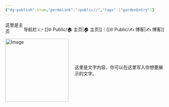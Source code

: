 ```yaml
---
{"dg-publish":true,"permalink":"/public//","tags":["gardenEntry"]}
---
```


<span style="float:right;">

导航栏  👉  [[🌐  Public/🏠 主页\|🏠 主页]]｜[[🌐  Public/✍️ 博客\|✍️ 博客]] 

</span>



这里是主页
<div style="display: flex; align-items: center;">
    <img src="![AllNoteFile/🏠 主页_image_1.jpg](/img/user/AllNoteFile/%F0%9F%8F%A0%20%E4%B8%BB%E9%A1%B5_image_1.jpg)" alt="Image" width="200" style="margin-right: 20px;">
    <p>
        这里是文字内容，你可以在这里写入你想要展示的文字。
    </p>
</div>
